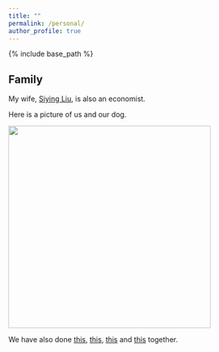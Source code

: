 ```yaml
---
title: ""
permalink: /personal/
author_profile: true
---
```

{% include base_path %}

## Family

My wife, [Siying Liu](https://SiyingL.github.io), is also an economist.

Here is a picture of us and our dog.

<img src="https://Dajun-Lin.github.io/images/FamilyShot1.jpg" width="400" height="400" />

We have also done [this](https://www.dropbox.com/s/vi5ygh9rzqlsepj/FamilyShot2.jpg?dl=0), [this](https://www.dropbox.com/s/6eoqzkwjhi8rscz/IMG_2471.jpg?dl=0), [this](https://xkcd.com/557/) and [this](https://xkcd.com/162/) together.

<!---
## Other
In memory of [Anthony Bourdain](https://www.dropbox.com/s/5fkldjq4i7n3hzd/RememberingBourdain_20180608.txt?dl=0).
--->
